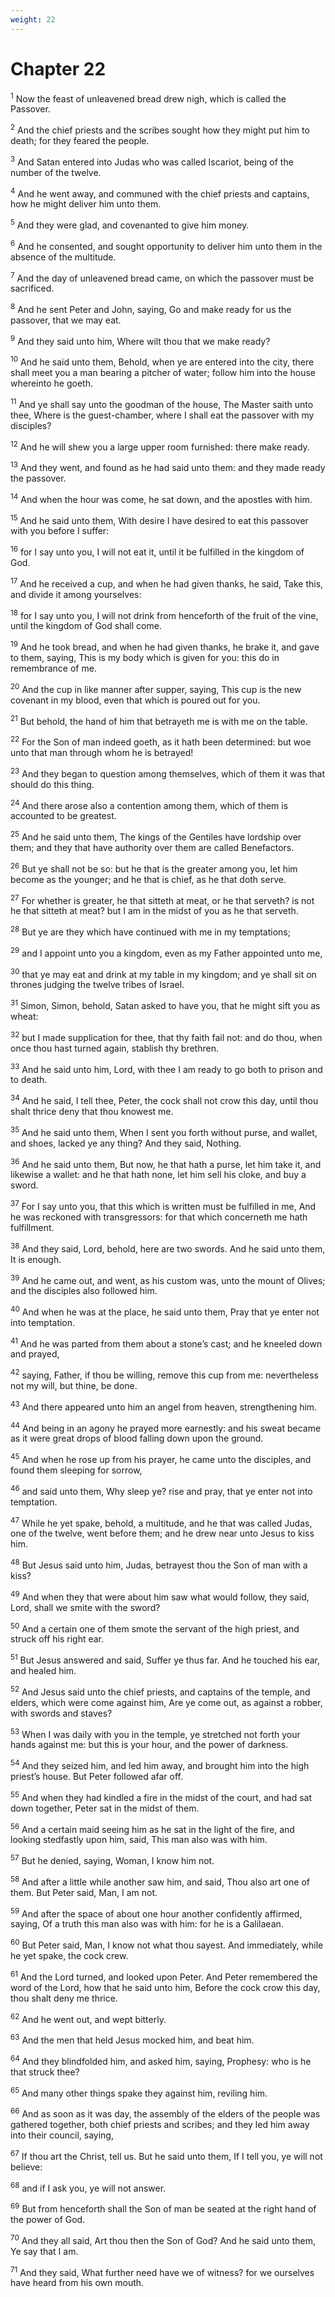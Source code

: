 ```yaml
---
weight: 22
---
```


# Chapter 22

<sup>1</sup> Now the feast of unleavened bread drew nigh, which is called the Passover. 

<sup>2</sup> And the chief priests and the scribes sought how they might put him to death; for they feared the people. 

<sup>3</sup> And Satan entered into Judas who was called Iscariot, being of the number of the twelve. 

<sup>4</sup> And he went away, and communed with the chief priests and captains, how he might deliver him unto them. 

<sup>5</sup> And they were glad, and covenanted to give him money. 

<sup>6</sup> And he consented, and sought opportunity to deliver him unto them in the absence of the multitude. 

<sup>7</sup> And the day of unleavened bread came, on which the passover must be sacrificed. 

<sup>8</sup> And he sent Peter and John, saying, Go and make ready for us the passover, that we may eat. 

<sup>9</sup> And they said unto him, Where wilt thou that we make ready? 

<sup>10</sup> And he said unto them, Behold, when ye are entered into the city, there shall meet you a man bearing a pitcher of water; follow him into the house whereinto he goeth. 

<sup>11</sup> And ye shall say unto the goodman of the house, The Master saith unto thee, Where is the guest-chamber, where I shall eat the passover with my disciples? 

<sup>12</sup> And he will shew you a large upper room furnished: there make ready. 

<sup>13</sup> And they went, and found as he had said unto them: and they made ready the passover. 

<sup>14</sup> And when the hour was come, he sat down, and the apostles with him. 

<sup>15</sup> And he said unto them, With desire I have desired to eat this passover with you before I suffer: 

<sup>16</sup> for I say unto you, I will not eat it, until it be fulfilled in the kingdom of God. 

<sup>17</sup> And he received a cup, and when he had given thanks, he said, Take this, and divide it among yourselves: 

<sup>18</sup> for I say unto you, I will not drink from henceforth of the fruit of the vine, until the kingdom of God shall come. 

<sup>19</sup> And he took bread, and when he had given thanks, he brake it, and gave to them, saying, This is my body which is given for you: this do in remembrance of me. 

<sup>20</sup> And the cup in like manner after supper, saying, This cup is the new covenant in my blood, even that which is poured out for you. 

<sup>21</sup> But behold, the hand of him that betrayeth me is with me on the table. 

<sup>22</sup> For the Son of man indeed goeth, as it hath been determined: but woe unto that man through whom he is betrayed! 

<sup>23</sup> And they began to question among themselves, which of them it was that should do this thing. 

<sup>24</sup> And there arose also a contention among them, which of them is accounted to be greatest. 

<sup>25</sup> And he said unto them, The kings of the Gentiles have lordship over them; and they that have authority over them are called Benefactors. 

<sup>26</sup> But ye shall not be so: but he that is the greater among you, let him become as the younger; and he that is chief, as he that doth serve. 

<sup>27</sup> For whether is greater, he that sitteth at meat, or he that serveth? is not he that sitteth at meat? but I am in the midst of you as he that serveth. 

<sup>28</sup> But ye are they which have continued with me in my temptations; 

<sup>29</sup> and I appoint unto you a kingdom, even as my Father appointed unto me, 

<sup>30</sup> that ye may eat and drink at my table in my kingdom; and ye shall sit on thrones judging the twelve tribes of Israel. 

<sup>31</sup> Simon, Simon, behold, Satan asked to have you, that he might sift you as wheat: 

<sup>32</sup> but I made supplication for thee, that thy faith fail not: and do thou, when once thou hast turned again, stablish thy brethren. 

<sup>33</sup> And he said unto him, Lord, with thee I am ready to go both to prison and to death. 

<sup>34</sup> And he said, I tell thee, Peter, the cock shall not crow this day, until thou shalt thrice deny that thou knowest me. 

<sup>35</sup> And he said unto them, When I sent you forth without purse, and wallet, and shoes, lacked ye any thing? And they said, Nothing. 

<sup>36</sup> And he said unto them, But now, he that hath a purse, let him take it, and likewise a wallet: and he that hath none, let him sell his cloke, and buy a sword. 

<sup>37</sup> For I say unto you, that this which is written must be fulfilled in me, And he was reckoned with transgressors: for that which concerneth me hath fulfillment. 

<sup>38</sup> And they said, Lord, behold, here are two swords. And he said unto them, It is enough. 

<sup>39</sup> And he came out, and went, as his custom was, unto the mount of Olives; and the disciples also followed him. 

<sup>40</sup> And when he was at the place, he said unto them, Pray that ye enter not into temptation. 

<sup>41</sup> And he was parted from them about a stone’s cast; and he kneeled down and prayed, 

<sup>42</sup> saying, Father, if thou be willing, remove this cup from me: nevertheless not my will, but thine, be done. 

<sup>43</sup> And there appeared unto him an angel from heaven, strengthening him. 

<sup>44</sup> And being in an agony he prayed more earnestly: and his sweat became as it were great drops of blood falling down upon the ground. 

<sup>45</sup> And when he rose up from his prayer, he came unto the disciples, and found them sleeping for sorrow, 

<sup>46</sup> and said unto them, Why sleep ye? rise and pray, that ye enter not into temptation. 

<sup>47</sup> While he yet spake, behold, a multitude, and he that was called Judas, one of the twelve, went before them; and he drew near unto Jesus to kiss him. 

<sup>48</sup> But Jesus said unto him, Judas, betrayest thou the Son of man with a kiss? 

<sup>49</sup> And when they that were about him saw what would follow, they said, Lord, shall we smite with the sword? 

<sup>50</sup> And a certain one of them smote the servant of the high priest, and struck off his right ear. 

<sup>51</sup> But Jesus answered and said, Suffer ye thus far. And he touched his ear, and healed him. 

<sup>52</sup> And Jesus said unto the chief priests, and captains of the temple, and elders, which were come against him, Are ye come out, as against a robber, with swords and staves? 

<sup>53</sup> When I was daily with you in the temple, ye stretched not forth your hands against me: but this is your hour, and the power of darkness. 

<sup>54</sup> And they seized him, and led him away, and brought him into the high priest’s house. But Peter followed afar off. 

<sup>55</sup> And when they had kindled a fire in the midst of the court, and had sat down together, Peter sat in the midst of them. 

<sup>56</sup> And a certain maid seeing him as he sat in the light of the fire, and looking stedfastly upon him, said, This man also was with him. 

<sup>57</sup> But he denied, saying, Woman, I know him not. 

<sup>58</sup> And after a little while another saw him, and said, Thou also art one of them. But Peter said, Man, I am not. 

<sup>59</sup> And after the space of about one hour another confidently affirmed, saying, Of a truth this man also was with him: for he is a Galilaean. 

<sup>60</sup> But Peter said, Man, I know not what thou sayest. And immediately, while he yet spake, the cock crew. 

<sup>61</sup> And the Lord turned, and looked upon Peter. And Peter remembered the word of the Lord, how that he said unto him, Before the cock crow this day, thou shalt deny me thrice. 

<sup>62</sup> And he went out, and wept bitterly. 

<sup>63</sup> And the men that held Jesus mocked him, and beat him. 

<sup>64</sup> And they blindfolded him, and asked him, saying, Prophesy: who is he that struck thee? 

<sup>65</sup> And many other things spake they against him, reviling him. 

<sup>66</sup> And as soon as it was day, the assembly of the elders of the people was gathered together, both chief priests and scribes; and they led him away into their council, saying, 

<sup>67</sup> If thou art the Christ, tell us. But he said unto them, If I tell you, ye will not believe: 

<sup>68</sup> and if I ask you, ye will not answer. 

<sup>69</sup> But from henceforth shall the Son of man be seated at the right hand of the power of God. 

<sup>70</sup> And they all said, Art thou then the Son of God? And he said unto them, Ye say that I am. 

<sup>71</sup> And they said, What further need have we of witness? for we ourselves have heard from his own mouth. 


